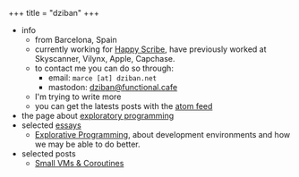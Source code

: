 +++
title = "dziban"
+++

- info
  - from Barcelona, Spain
  - currently working for [Happy Scribe](https://happyscribe.com), have previously worked at Skyscanner, Vilynx, Apple, Capchase.
  - to contact me you can do so through:
	- email: `marce [at] dziban.net`
	- mastodon: [dziban@functional.cafe](https://functional.cafe/@dziban)
  - I'm trying to write more
  - you can get the latests posts with the [atom feed](./atom.xml)
- the page about [exploratory programming](./exploratory-programming)
- selected [essays](./essays/)
  - [Explorative Programming](./essays/explorative-programming), about development environments and how we may be able to do better.
- selected posts
  - [Small VMs & Coroutines](./posts/small-vms-and-coroutines)
